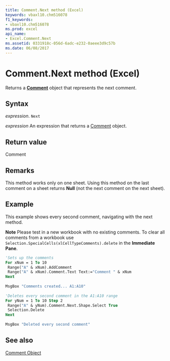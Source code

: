 ```yaml
---
title: Comment.Next method (Excel)
keywords: vbaxl10.chm516078
f1_keywords:
- vbaxl10.chm516078
ms.prod: excel
api_name:
- Excel.Comment.Next
ms.assetid: 0331918c-056d-6adc-e232-0aeee3d9c57b
ms.date: 06/08/2017
---
```



# Comment.Next method (Excel)

Returns a  **[Comment](Excel.Comment.md)** object that represents the next comment.


## Syntax

 _expression_. `Next`

 _expression_ An expression that returns a [Comment](Excel.Comment.md) object.


## Return value

Comment


## Remarks

This method works only on one sheet. Using this method on the last comment on a sheet returns  **Null** (not the next comment on the next sheet).


## Example

This example shows every second comment, navigating with the next method.


 **Note**  Please test in a new workbook with no existing comments. To clear all comments from a workbook use  `Selection.SpecialCells(xlCellTypeComments).delete` in the **Immediate Pane**.


```vb
'Sets up the comments 
For xNum = 1 To 10 
 Range("A" & xNum).AddComment 
 Range("A" & xNum).Comment.Text Text:="Comment " & xNum 
Next 
 
MsgBox "Comments created... A1:A10" 
 
'Deletes every second comment in the A1:A10 range 
For yNum = 1 To 10 Step 2 
 Range("A" & yNum).Comment.Next.Shape.Select True 
 Selection.Delete 
Next 
 
MsgBox "Deleted every second comment"
```


## See also


[Comment Object](Excel.Comment.md)

